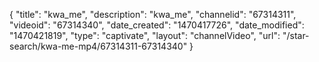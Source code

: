 {
    "title": "kwa_me",
    "description": "kwa_me",
    "channelid": "67314311",
    "videoid": "67314340",
    "date_created": "1470417726",
    "date_modified": "1470421819",
    "type": "captivate",
    "layout": "channelVideo",
    "url": "\/star-search\/kwa-me-mp4\/67314311-67314340"
}